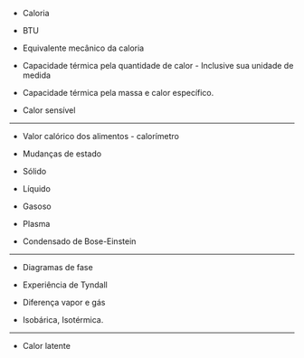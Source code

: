 - Caloria 

 - BTU

- Equivalente mecânico da caloria

- Capacidade térmica pela quantidade de calor - Inclusive sua unidade de medida 

- Capacidade térmica pela massa e calor específico. 

-  Calor sensível

---

-  Valor calórico dos alimentos - calorímetro

- Mudanças de estado

- Sólido

 - Líquido

- Gasoso

- Plasma

- Condensado de Bose-Einstein

---

- Diagramas de fase

- Experiência de Tyndall

- Diferença vapor e gás

- Isobárica, Isotérmica.

---

- Calor latente